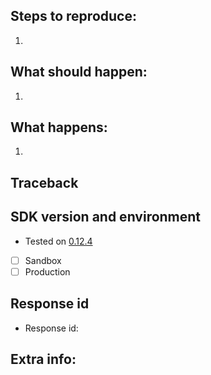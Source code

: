 
  ## Steps to reproduce:
  1.

  ## What should happen:
  1.

  ## What happens:
  1.

  ## Traceback
  [//]: # (If there is a traceback please share it in a quote! You can do this by pasting the traceback text, then highlight it and press the quote button.)

  ## SDK version and environment
  - Tested on [0.12.4](https://github.com/bunq/sdk_csharp/releases/tag/0.12.4)
  - [ ] Sandbox
  - [ ] Production

  ## Response id
  [//]: # (If this error has something to do with a request that fails, please provide the response id of the request.)
  - Response id:

  ## Extra info:
  [//]: # (Please provide any other relevant information here)

